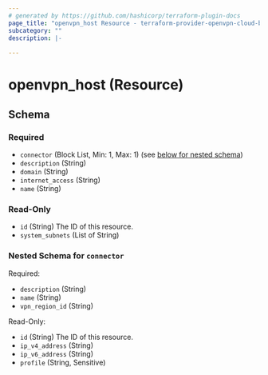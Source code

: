 ```yaml
---
# generated by https://github.com/hashicorp/terraform-plugin-docs
page_title: "openvpn_host Resource - terraform-provider-openvpn-cloud-beta"
subcategory: ""
description: |-
  
---
```


# openvpn_host (Resource)





<!-- schema generated by tfplugindocs -->
## Schema

### Required

- `connector` (Block List, Min: 1, Max: 1) (see [below for nested schema](#nestedblock--connector))
- `description` (String)
- `domain` (String)
- `internet_access` (String)
- `name` (String)

### Read-Only

- `id` (String) The ID of this resource.
- `system_subnets` (List of String)

<a id="nestedblock--connector"></a>
### Nested Schema for `connector`

Required:

- `description` (String)
- `name` (String)
- `vpn_region_id` (String)

Read-Only:

- `id` (String) The ID of this resource.
- `ip_v4_address` (String)
- `ip_v6_address` (String)
- `profile` (String, Sensitive)


